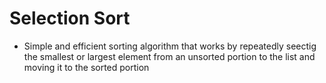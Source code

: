 # Selection Sort
- Simple and efficient sorting algorithm that works by repeatedly seectig the smallest or largest element from an unsorted portion to the list and moving it to the sorted portion
